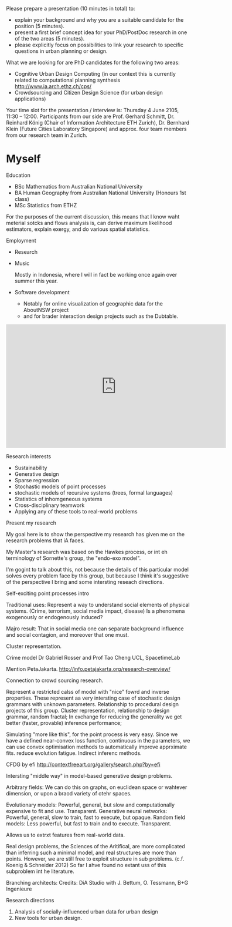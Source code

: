 Please prepare a presentation (10 minutes in total) to:
- explain your background and why you are a suitable candidate for the position (5 minutes).
- present a first brief concept idea for your PhD/PostDoc research in one of the two areas (5 minutes).
- please explicitly focus on possibilities to link your research to specific questions in urban planning or design.


What we are looking for are PhD candidates for the following two areas:
- Cognitive Urban Design Computing (in our context this is currently related to computational planning synthesis http://www.ia.arch.ethz.ch/cps/ 
- Crowdsourcing and Citizen Design Science (for urban design applications)

Your time slot for the presentation / interview is: Thursday 4 June 2105, 11:30 – 12:00. Participants from our side are Prof. Gerhard Schmitt, Dr. Reinhard König (Chair of Information Architecture ETH Zurich), Dr. Bernhard Klein (Future Cities Laboratory Singapore) and approx. four team members from our research team in Zurich. 

# Myself

Education

* BSc Mathematics from Australian National University
* BA Human Geography from Australian National University (Honours 1st class)
* MSc Statistics from ETHZ 

For the purposes of the current discussion, this means that I know waht meterial sotcks and flows analysis is, can derive maximum likelihood estimators, explain exergy, and do various spatial statistics.

Employment

* Research
* Music

  Mostly in Indonesia, where I will in fact be working once again over summer this year.
  
* Software development

  * Notably for online visualization of geographic data for the AboutNSW project
  * and for brader interaction design projects such as the Dubtable.

<iframe src="https://player.vimeo.com/video/22110433?byline=0&portrait=0" width="600" height="337" frameborder="0" webkitallowfullscreen mozallowfullscreen allowfullscreen></iframe>

Research interests

* Sustainability
* Generative design
* Sparse regression
* Stochastic models of point processes
* stochastic models of recursive systems (trees, formal languages)
* Statistics of inhomgeneous systems
* Cross-disciplinary teamwork
* Applying any of these tools to real-world problems


Present my research

My goal here is to show the perspective my research has given me on the research problems that iA faces.

My Master's research was based on the Hawkes process, or int eh terminology of Sornette's group, the "endo-exo model".

I'm gogint to talk about this, not because the details of this particular model solves every problem face by this group, but because I think it's suggestive of the perspective I bring and some intersting reseach directions.

Self-exciting point processes intro

Traditional uses:
Represent a way to understand social elements of physical systems.
(Crime, terrorism, social media impact, disease)
Is a phenomena exogenously or endogenously induced?



Majro result: That in social media one can separate background influence and social contagion, and moreover that one must.


Cluster representation.

Crime model Dr Gabriel Rosser and Prof Tao Cheng UCL, SpacetimeLab

Mention PetaJakarta. http://info.petajakarta.org/research-overview/

Connection to crowd sourcing research.

Represent a restricted calss of model with "nice" fowrd and inverse properties.
These represent aa very intersting case of stochastic design grammars with unknown parameters.
Relationship to procedural design projects of this group.
Cluster representation, relationship to design grammar, random fractal;
In exchange for reducing the generality we get better (faster, provable) inference performance;

Simulating "more like this", for the point process is very easy.
Since we have a defined near-convex loss function, continuous in the parameters, we can use convex optimisation methods to automatically improve apprximate fits.
reduce evolution fatigue.
Indirect inferenc methods.


CFDG by efi http://contextfreeart.org/gallery/search.php?by=efi

Intersting "middle way" in model-based generative design problems.

Arbitrary fields: We can do this on graphs, on euclidean space or wahtever dimension, or upon a braod variety of otehr spaces.

Evolutionary models: Powerful, general, but slow and computationally expensive to fit and use. Transparent.
Generative neural networks: Powerful, general, slow to train, fast to execute, but opaque.
Random field models: Less powerful, but fast to train and to execute. Transparent.

Allows us to extrxt features from real-world data.


Real design problems, the Sciences of the Aritifical, are more complicated than inferring such a minimal model, and real structures are more than points.
However, we are still free to exploit structure in sub problems.
(c.f. Koenig & Schneider 2012)
So far I ahve found no extant uss of this subproblem int he literature.

Branching  architects:
Credits:
DiA Studio with J. Bettum, O. Tessmann, B+G Ingenieure

Research directions

1. Analysis of socially-influenced urban data for urban design
2. New tools for urban design.